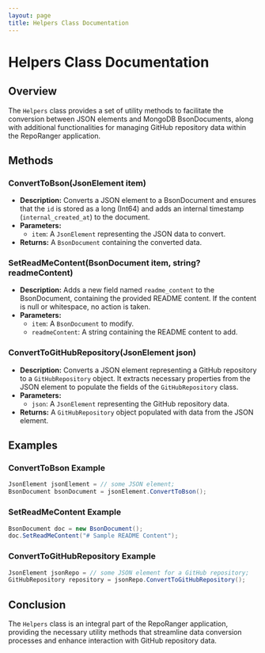 ```yaml
---
layout: page
title: Helpers Class Documentation
---
```


# Helpers Class Documentation

## Overview
The `Helpers` class provides a set of utility methods to facilitate the conversion between JSON elements and MongoDB BsonDocuments, along with additional functionalities for managing GitHub repository data within the RepoRanger application.

## Methods

### ConvertToBson(JsonElement item)
- **Description:** Converts a JSON element to a BsonDocument and ensures that the `id` is stored as a long (Int64) and adds an internal timestamp (`internal_created_at`) to the document.
- **Parameters:**
  - `item`: A `JsonElement` representing the JSON data to convert.
- **Returns:** A `BsonDocument` containing the converted data.

### SetReadMeContent(BsonDocument item, string? readmeContent)
- **Description:** Adds a new field named `readme_content` to the BsonDocument, containing the provided README content. If the content is null or whitespace, no action is taken.
- **Parameters:**
  - `item`: A `BsonDocument` to modify.
  - `readmeContent`: A string containing the README content to add.

### ConvertToGitHubRepository(JsonElement json)
- **Description:** Converts a JSON element representing a GitHub repository to a `GitHubRepository` object. It extracts necessary properties from the JSON element to populate the fields of the `GitHubRepository` class.
- **Parameters:**
  - `json`: A `JsonElement` representing the GitHub repository data.
- **Returns:** A `GitHubRepository` object populated with data from the JSON element.

## Examples

### ConvertToBson Example
```csharp
JsonElement jsonElement = // some JSON element;
BsonDocument bsonDocument = jsonElement.ConvertToBson();
```

### SetReadMeContent Example
```csharp
BsonDocument doc = new BsonDocument();
doc.SetReadMeContent("# Sample README Content");
```

### ConvertToGitHubRepository Example
```csharp
JsonElement jsonRepo = // some JSON element for a GitHub repository;
GitHubRepository repository = jsonRepo.ConvertToGitHubRepository();
```

## Conclusion
The `Helpers` class is an integral part of the RepoRanger application, providing the necessary utility methods that streamline data conversion processes and enhance interaction with GitHub repository data.
